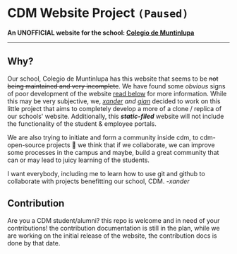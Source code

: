 # CDM Website Project `(Paused)`
**An UNOFFICIAL website for the school: [Colegio de Muntinlupa](https://cdm.edu.ph)**

---
## Why?
Our school, Colegio de Muntinlupa has this website that seems to be ~~not being maintained and very incomplete~~. We have found some *obvious* signs of poor development of the website [read below](#More) for more information. While this may be very subjective, we, *[xander](https://github.com/imxaander) and [gian](https://github.com/GianSalvadora)* decided to work on this little project that aims to completely develop a more of a clone / replica of our schools' website. Additionally, this ***static-filed*** website will not include the functionality of the student & employee portals. 

We are also trying to initiate and form a community inside cdm, to cdm-open-source projects 💙 we think that if we collaborate, we can improve some processes in the campus and maybe, build a great community that can or may lead to juicy learning of the students. 

I want everybody, including me to learn how to use git and github to collaborate with projects benefitting our school, CDM. -*xander*


## Contribution
Are you a CDM student/alumni? this repo is welcome and in need of your contributions! the contribution documentation is still in the plan, while we are working on the initial release of the website, the contribution docs is done by that date.

